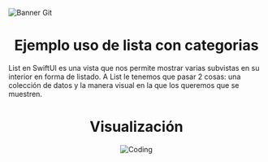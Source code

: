 ![Banner Git](https://i.postimg.cc/dtSBpx2v/2.png)
<h1 align="center"> Ejemplo uso de lista con categorias </h1>
List en SwiftUI es una vista que nos permite mostrar varias subvistas en su interior en forma de listado. A List le tenemos que pasar 2 cosas: una colección de datos y la manera visual en la que los queremos que se muestren.
<h1 align="center">Visualización</h1>

<p align="center">
  <img align="center" alt="Coding" src="https://i.postimg.cc/B6yb4JtJ/Simulator-Screen-Shot-i-Phone-11-2022-08-07-at-17-40-36-iphone12black-portrait.png"> 
</p>

